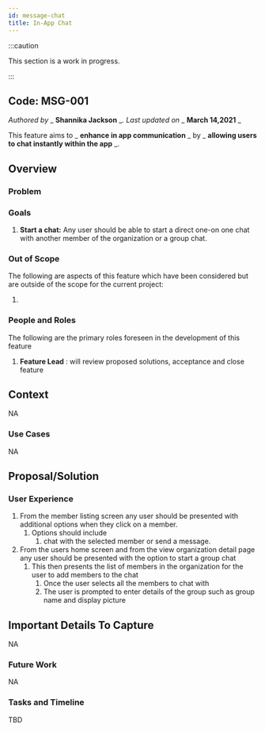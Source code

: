 ```yaml
---
id: message-chat
title: In-App Chat
---
```


:::caution

This section is a work in progress.

:::

## Code: MSG-001
_Authored by_ _ **Shannika Jackson** __. Last updated on_ _ **March 14,2021** _

This feature aims to _ **enhance in app communication** _ by _ **allowing users to chat instantly within the app** _.

## Overview

### Problem

### Goals

1. **Start a chat:** Any user should be able to start a direct one-on one chat with another member of the organization or a group chat.

### Out of Scope

The following are aspects of this feature which have been considered but are outside of the scope for the current project:

1. 

### People and Roles

The following are the primary roles foreseen in the development of this feature

1. **Feature Lead** : will review proposed solutions, acceptance and close feature

## Context

NA

### Use Cases


NA

## Proposal/Solution

### User Experience

1. From the member listing screen any user should be presented with additional options when they click on a member. 
    1. Options should include 
       1. chat with the selected member or send a message.
2. From the users home screen and from the view organization detail page any user should be presented with the option to start a group chat
    1. This then presents the list of members in the organization for the user to add members to the chat
        1. Once the user selects all the members to chat with 
        2. The user is prompted to enter details of the group such as group name and display picture
   
## Important Details To Capture

NA

### Future Work
NA


### Tasks and Timeline

TBD